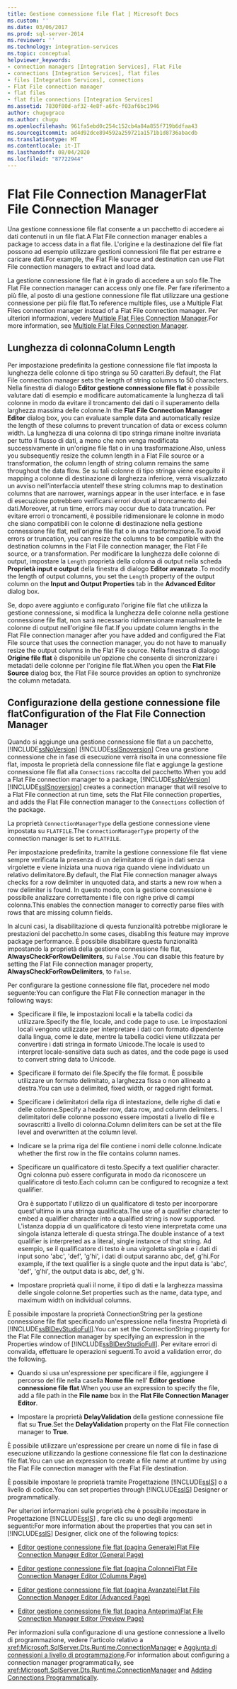 ```yaml
---
title: Gestione connessione file flat | Microsoft Docs
ms.custom: ''
ms.date: 03/06/2017
ms.prod: sql-server-2014
ms.reviewer: ''
ms.technology: integration-services
ms.topic: conceptual
helpviewer_keywords:
- connection managers [Integration Services], Flat File
- connections [Integration Services], flat files
- files [Integration Services], connections
- Flat File connection manager
- flat files
- flat file connections [Integration Services]
ms.assetid: 7830f80d-af32-4e8f-a6fc-f03af6bc1946
author: chugugrace
ms.author: chugu
ms.openlocfilehash: 961fa5ebd0c254c152cb4a84a855f719b6dfaa43
ms.sourcegitcommit: ad4d92dce894592a259721a1571b1d8736abacdb
ms.translationtype: MT
ms.contentlocale: it-IT
ms.lasthandoff: 08/04/2020
ms.locfileid: "87722944"
---
```

# <a name="flat-file-connection-manager"></a><span data-ttu-id="637a1-102">Flat File Connection Manager</span><span class="sxs-lookup"><span data-stu-id="637a1-102">Flat File Connection Manager</span></span>
  <span data-ttu-id="637a1-103">Una gestione connessione file flat consente a un pacchetto di accedere ai dati contenuti in un file flat.</span><span class="sxs-lookup"><span data-stu-id="637a1-103">A Flat File connection manager enables a package to access data in a flat file.</span></span> <span data-ttu-id="637a1-104">L'origine e la destinazione del file flat possono ad esempio utilizzare gestioni connessioni file flat per estrarre e caricare dati.</span><span class="sxs-lookup"><span data-stu-id="637a1-104">For example, the Flat File source and destination can use Flat File connection managers to extract and load data.</span></span>  
  
 <span data-ttu-id="637a1-105">La gestione connessione file flat è in grado di accedere a un solo file.</span><span class="sxs-lookup"><span data-stu-id="637a1-105">The Flat File connection manager can access only one file.</span></span> <span data-ttu-id="637a1-106">Per fare riferimento a più file, al posto di una gestione connessione file flat utilizzare una gestione connessione per più file flat.</span><span class="sxs-lookup"><span data-stu-id="637a1-106">To reference multiple files, use a Multiple Flat Files connection manager instead of a Flat File connection manager.</span></span> <span data-ttu-id="637a1-107">Per ulteriori informazioni, vedere [Multiple Flat Files Connection Manager](multiple-flat-files-connection-manager.md).</span><span class="sxs-lookup"><span data-stu-id="637a1-107">For more information, see [Multiple Flat Files Connection Manager](multiple-flat-files-connection-manager.md).</span></span>  
  
## <a name="column-length"></a><span data-ttu-id="637a1-108">Lunghezza di colonna</span><span class="sxs-lookup"><span data-stu-id="637a1-108">Column Length</span></span>  
 <span data-ttu-id="637a1-109">Per impostazione predefinita la gestione connessione file flat imposta la lunghezza delle colonne di tipo stringa su 50 caratteri.</span><span class="sxs-lookup"><span data-stu-id="637a1-109">By default, the Flat File connection manager sets the length of string columns to 50 characters.</span></span> <span data-ttu-id="637a1-110">Nella finestra di dialogo **Editor gestione connessione file flat** è possibile valutare dati di esempio e modificare automaticamente la lunghezza di tali colonne in modo da evitare il troncamento dei dati o il superamento della larghezza massima delle colonne.</span><span class="sxs-lookup"><span data-stu-id="637a1-110">In the **Flat File Connection Manager Editor** dialog box, you can evaluate sample data and automatically resize the length of these columns to prevent truncation of data or excess column width.</span></span> <span data-ttu-id="637a1-111">La lunghezza di una colonna di tipo stringa rimane inoltre invariata per tutto il flusso di dati, a meno che non venga modificata successivamente in un'origine file flat o in una trasformazione.</span><span class="sxs-lookup"><span data-stu-id="637a1-111">Also, unless you subsequently resize the column length in a Flat File source or a transformation, the column length of string column remains the same throughout the data flow.</span></span> <span data-ttu-id="637a1-112">Se su tali colonne di tipo stringa viene eseguito il mapping a colonne di destinazione di larghezza inferiore, verrà visualizzato un avviso nell'interfaccia utente</span><span class="sxs-lookup"><span data-stu-id="637a1-112">If these string columns map to destination columns that are narrower, warnings appear in the user interface.</span></span> <span data-ttu-id="637a1-113">e in fase di esecuzione potrebbero verificarsi errori dovuti al troncamento dei dati.</span><span class="sxs-lookup"><span data-stu-id="637a1-113">Moreover, at run time, errors may occur due to data truncation.</span></span> <span data-ttu-id="637a1-114">Per evitare errori o troncamenti, è possibile ridimensionare le colonne in modo che siano compatibili con le colonne di destinazione nella gestione connessione file flat, nell'origine file flat o in una trasformazione.</span><span class="sxs-lookup"><span data-stu-id="637a1-114">To avoid errors or truncation, you can resize the columns to be compatible with the destination columns in the Flat File connection manager, the Flat File source, or a transformation.</span></span> <span data-ttu-id="637a1-115">Per modificare la lunghezza delle colonne di output, impostare la `Length` proprietà della colonna di output nella scheda **Proprietà input e output** della finestra di dialogo **Editor avanzato** .</span><span class="sxs-lookup"><span data-stu-id="637a1-115">To modify the length of output columns, you set the `Length` property of the output column on the **Input and Output Properties** tab in the **Advanced Editor** dialog box.</span></span>  
  
 <span data-ttu-id="637a1-116">Se, dopo avere aggiunto e configurato l'origine file flat che utilizza la gestione connessione, si modifica la lunghezza delle colonne nella gestione connessione file flat, non sarà necessario ridimensionare manualmente le colonne di output nell'origine file flat.</span><span class="sxs-lookup"><span data-stu-id="637a1-116">If you update column lengths in the Flat File connection manager after you have added and configured the Flat File source that uses the connection manager, you do not have to manually resize the output columns in the Flat File source.</span></span> <span data-ttu-id="637a1-117">Nella finestra di dialogo **Origine file flat** è disponibile un'opzione che consente di sincronizzare i metadati delle colonne per l'origine file flat.</span><span class="sxs-lookup"><span data-stu-id="637a1-117">When you open the **Flat File Source** dialog box, the Flat File source provides an option to synchronize the column metadata.</span></span>  
  
## <a name="configuration-of-the-flat-file-connection-manager"></a><span data-ttu-id="637a1-118">Configurazione della gestione connessione file flat</span><span class="sxs-lookup"><span data-stu-id="637a1-118">Configuration of the Flat File Connection Manager</span></span>  
 <span data-ttu-id="637a1-119">Quando si aggiunge una gestione connessione file flat a un pacchetto, [!INCLUDE[ssNoVersion](../../includes/ssnoversion-md.md)] [!INCLUDE[ssISnoversion](../../includes/ssisnoversion-md.md)] Crea una gestione connessione che in fase di esecuzione verrà risolta in una connessione file flat, imposta le proprietà della connessione file flat e aggiunge la gestione connessione file flat alla `Connections` raccolta del pacchetto.</span><span class="sxs-lookup"><span data-stu-id="637a1-119">When you add a Flat File connection manager to a package, [!INCLUDE[ssNoVersion](../../includes/ssnoversion-md.md)] [!INCLUDE[ssISnoversion](../../includes/ssisnoversion-md.md)] creates a connection manager that will resolve to a Flat File connection at run time, sets the Flat File connection properties, and adds the Flat File connection manager to the `Connections` collection of the package.</span></span>  
  
 <span data-ttu-id="637a1-120">La proprietà `ConnectionManagerType` della gestione connessione viene impostata su `FLATFILE`.</span><span class="sxs-lookup"><span data-stu-id="637a1-120">The `ConnectionManagerType` property of the connection manager is set to `FLATFILE`.</span></span>  
  
 <span data-ttu-id="637a1-121">Per impostazione predefinita, tramite la gestione connessione file flat viene sempre verificata la presenza di un delimitatore di riga in dati senza virgolette e viene iniziata una nuova riga quando viene individuato un relativo delimitatore.</span><span class="sxs-lookup"><span data-stu-id="637a1-121">By default, the Flat File connection manager always checks for a row delimiter in unquoted data, and starts a new row when a row delimiter is found.</span></span> <span data-ttu-id="637a1-122">In questo modo, con la gestione connessione è possibile analizzare correttamente i file con righe prive di campi colonna.</span><span class="sxs-lookup"><span data-stu-id="637a1-122">This enables the connection manager to correctly parse files with rows that are missing column fields.</span></span>  
  
 <span data-ttu-id="637a1-123">In alcuni casi, la disabilitazione di questa funzionalità potrebbe migliorare le prestazioni del pacchetto.</span><span class="sxs-lookup"><span data-stu-id="637a1-123">In some cases, disabling this feature may improve package performance.</span></span> <span data-ttu-id="637a1-124">È possibile disabilitare questa funzionalità impostando la proprietà della gestione connessione file flat, **AlwaysCheckForRowDelimiters**, su `False` .</span><span class="sxs-lookup"><span data-stu-id="637a1-124">You can disable this feature by setting the Flat File connection manager property, **AlwaysCheckForRowDelimiters**, to `False`.</span></span>  
  
 <span data-ttu-id="637a1-125">Per configurare la gestione connessione file flat, procedere nel modo seguente:</span><span class="sxs-lookup"><span data-stu-id="637a1-125">You can configure the Flat File connection manager in the following ways:</span></span>  
  
-   <span data-ttu-id="637a1-126">Specificare il file, le impostazioni locali e la tabella codici da utilizzare.</span><span class="sxs-lookup"><span data-stu-id="637a1-126">Specify the file, locale, and code page to use.</span></span> <span data-ttu-id="637a1-127">Le impostazioni locali vengono utilizzate per interpretare i dati con formato dipendente dalla lingua, come le date, mentre la tabella codici viene utilizzata per convertire i dati stringa in formato Unicode.</span><span class="sxs-lookup"><span data-stu-id="637a1-127">The locale is used to interpret locale-sensitive data such as dates, and the code page is used to convert string data to Unicode.</span></span>  
  
-   <span data-ttu-id="637a1-128">Specificare il formato dei file.</span><span class="sxs-lookup"><span data-stu-id="637a1-128">Specify the file format.</span></span> <span data-ttu-id="637a1-129">È possibile utilizzare un formato delimitato, a larghezza fissa o non allineato a destra.</span><span class="sxs-lookup"><span data-stu-id="637a1-129">You can use a delimited, fixed width, or ragged right format.</span></span>  
  
-   <span data-ttu-id="637a1-130">Specificare i delimitatori della riga di intestazione, delle righe di dati e delle colonne.</span><span class="sxs-lookup"><span data-stu-id="637a1-130">Specify a header row, data row, and column delimiters.</span></span> <span data-ttu-id="637a1-131">I delimitatori delle colonne possono essere impostati a livello di file e sovrascritti a livello di colonna.</span><span class="sxs-lookup"><span data-stu-id="637a1-131">Column delimiters can be set at the file level and overwritten at the column level.</span></span>  
  
-   <span data-ttu-id="637a1-132">Indicare se la prima riga del file contiene i nomi delle colonne.</span><span class="sxs-lookup"><span data-stu-id="637a1-132">Indicate whether the first row in the file contains column names.</span></span>  
  
-   <span data-ttu-id="637a1-133">Specificare un qualificatore di testo.</span><span class="sxs-lookup"><span data-stu-id="637a1-133">Specify a text qualifier character.</span></span> <span data-ttu-id="637a1-134">Ogni colonna può essere configurata in modo da riconoscere un qualificatore di testo.</span><span class="sxs-lookup"><span data-stu-id="637a1-134">Each column can be configured to recognize a text qualifier.</span></span>  
  
     <span data-ttu-id="637a1-135">Ora è supportato l'utilizzo di un qualificatore di testo per incorporare quest'ultimo in una stringa qualificata.</span><span class="sxs-lookup"><span data-stu-id="637a1-135">The use of a qualifier character to embed a qualifier character into a qualified string is now supported.</span></span> <span data-ttu-id="637a1-136">L'istanza doppia di un qualificatore di testo viene interpretata come una singola istanza letterale di questa stringa.</span><span class="sxs-lookup"><span data-stu-id="637a1-136">The double instance of a text qualifier is interpreted as a literal, single instance of that string.</span></span> <span data-ttu-id="637a1-137">Ad esempio, se il qualificatore di testo è una virgoletta singola e i dati di input sono 'abc', 'def', 'g'hi', i dati di output saranno abc, def, g'hi.</span><span class="sxs-lookup"><span data-stu-id="637a1-137">For example, if the text qualifier is a single quote and the input data is 'abc', 'def', 'g'hi', the output data is abc, def, g'hi.</span></span>  
  
-   <span data-ttu-id="637a1-138">Impostare proprietà quali il nome, il tipo di dati e la larghezza massima delle singole colonne.</span><span class="sxs-lookup"><span data-stu-id="637a1-138">Set properties such as the name, data type, and maximum width on individual columns.</span></span>  
  
 <span data-ttu-id="637a1-139">È possibile impostare la proprietà ConnectionString per la gestione connessione file flat specificando un'espressione nella finestra Proprietà di [!INCLUDE[ssBIDevStudioFull](../../includes/ssbidevstudiofull-md.md)].</span><span class="sxs-lookup"><span data-stu-id="637a1-139">You can set the ConnectionString property for the Flat File connection manager by specifying an expression in the Properties window of [!INCLUDE[ssBIDevStudioFull](../../includes/ssbidevstudiofull-md.md)].</span></span> <span data-ttu-id="637a1-140">Per evitare errori di convalida, effettuare le operazioni seguenti.</span><span class="sxs-lookup"><span data-stu-id="637a1-140">To avoid a validation error, do the following.</span></span>  
  
-   <span data-ttu-id="637a1-141">Quando si usa un'espressione per specificare il file, aggiungere il percorso del file nella casella **Nome file** nell' **Editor gestione connessione file flat**.</span><span class="sxs-lookup"><span data-stu-id="637a1-141">When you use an expression to specify the file, add a file path in the **File name** box in the **Flat File Connection Manager Editor**.</span></span>  
  
-   <span data-ttu-id="637a1-142">Impostare la proprietà **DelayValidation** della gestione connessione file flat su **True**.</span><span class="sxs-lookup"><span data-stu-id="637a1-142">Set the **DelayValidation** property on the Flat File connection manager to **True**.</span></span>  
  
 <span data-ttu-id="637a1-143">È possibile utilizzare un'espressione per creare un nome di file in fase di esecuzione utilizzando la gestione connessione file flat con la destinazione file flat.</span><span class="sxs-lookup"><span data-stu-id="637a1-143">You can use an expression to create a file name at runtime by using the Flat File connection manager with the Flat File destination.</span></span>  
  
 <span data-ttu-id="637a1-144">È possibile impostare le proprietà tramite Progettazione [!INCLUDE[ssIS](../../includes/ssis-md.md)] o a livello di codice.</span><span class="sxs-lookup"><span data-stu-id="637a1-144">You can set properties through [!INCLUDE[ssIS](../../includes/ssis-md.md)] Designer or programmatically.</span></span>  
  
 <span data-ttu-id="637a1-145">Per ulteriori informazioni sulle proprietà che è possibile impostare in Progettazione [!INCLUDE[ssIS](../../includes/ssis-md.md)] , fare clic su uno degli argomenti seguenti:</span><span class="sxs-lookup"><span data-stu-id="637a1-145">For more information about the properties that you can set in [!INCLUDE[ssIS](../../includes/ssis-md.md)] Designer, click one of the following topics:</span></span>  
  
-   [<span data-ttu-id="637a1-146">Editor gestione connessione file flat &#40;pagina Generale&#41;</span><span class="sxs-lookup"><span data-stu-id="637a1-146">Flat File Connection Manager Editor &#40;General Page&#41;</span></span>](../general-page-of-integration-services-designers-options.md)  
  
-   [<span data-ttu-id="637a1-147">Editor gestione connessione file flat &#40;pagina Colonne&#41;</span><span class="sxs-lookup"><span data-stu-id="637a1-147">Flat File Connection Manager Editor &#40;Columns Page&#41;</span></span>](../flat-file-connection-manager-editor-columns-page.md)  
  
-   [<span data-ttu-id="637a1-148">Editor gestione connessione file flat &#40;pagina Avanzate&#41;</span><span class="sxs-lookup"><span data-stu-id="637a1-148">Flat File Connection Manager Editor &#40;Advanced Page&#41;</span></span>](../flat-file-connection-manager-editor-advanced-page.md)  
  
-   [<span data-ttu-id="637a1-149">Editor gestione connessione file flat &#40;pagina Anteprima&#41;</span><span class="sxs-lookup"><span data-stu-id="637a1-149">Flat File Connection Manager Editor &#40;Preview Page&#41;</span></span>](../flat-file-connection-manager-editor-preview-page.md)  
  
 <span data-ttu-id="637a1-150">Per informazioni sulla configurazione di una gestione connessione a livello di programmazione, vedere l'articolo relativo a <xref:Microsoft.SqlServer.Dts.Runtime.ConnectionManager> e [Aggiunta di connessioni a livello di programmazione](../building-packages-programmatically/adding-connections-programmatically.md).</span><span class="sxs-lookup"><span data-stu-id="637a1-150">For information about configuring a connection manager programmatically, see <xref:Microsoft.SqlServer.Dts.Runtime.ConnectionManager> and [Adding Connections Programmatically](../building-packages-programmatically/adding-connections-programmatically.md).</span></span>  
  
  
